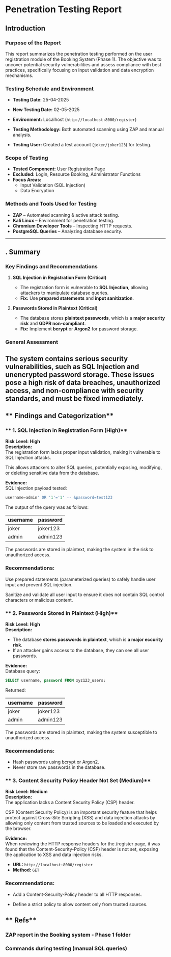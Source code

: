 # **Penetration Testing Report**

## **Introduction**

### **Purpose of the Report**
This report summarizes the penetration testing performed on the user registration module of the Booking System (Phase 1). 
The objective was to uncover potential security vulnerabilities and assess compliance with best practices, specifically focusing on input validation and data encryption mechanisms.

### **Testing Schedule and Environment**
- **Testing Date:** 25-04-2025
- **New Testing Date:** 02-05-2025

- **Environment:** Localhost (`http://localhost:8000/register`)
- **Testing Methodology:**  Both automated scanning using ZAP and manual analysis.
- **Testing User:** Created a test account (`joker/joker123`) for testing.

### **Scope of Testing**
- **Tested Component:** User Registration Page
- **Excluded:** Login, Resource Booking, Administrator Functions 
- **Focus Areas:**
  - Input Validation (SQL Injection)
  - Data Encryption 

### **Methods and Tools Used for Testing**
- **ZAP** – Automated scanning & active attack testing.
- **Kali Linux** – Environment for penetration testing.
- **Chromium Developer Tools** – Inspecting HTTP requests.
- **PostgreSQL Queries** – Analyzing database security.

---

## **. Summary**

### **Key Findings and Recommendations**
1. **SQL Injection in Registration Form (Critical)**  
   - The registration form is vulnerable to **SQL Injection**, allowing attackers to manipulate database queries.  
   - **Fix:** Use **prepared statements** and **input sanitization**.

2. **Passwords Stored in Plaintext (Critical)**  
   - The database stores **plaintext passwords**, which is a **major security risk** and **GDPR non-compliant**.  
   - **Fix:** Implement **bcrypt** or **Argon2**  for password storage.

### **General Assessment**
The system contains serious security vulnerabilities, such as SQL Injection and unencrypted password storage.
These issues pose a high risk of data breaches, unauthorized access, and non-compliance with security standards, and must be fixed immediately.
---

## ** Findings and Categorization**

### ** 1. SQL Injection in Registration Form (High)**
**Risk Level:**  **High**  
**Description:**  
The registration form lacks proper input validation, making it vulnerable to SQL Injection attacks.

This allows attackers to alter SQL queries, potentially exposing, modifying, or deleting sensitive data from the database.

**Evidence:**  
SQL Injection payload tested:  
```sql
username=admin' OR '1'='1' -- &password=test123
```

The output of the query was as follows:

| username | password  |
|----------|-----------|
| joker    | joker123  |
| admin    | admin123  |

The passwords are stored in plaintext, making the system in the risk to unauthorized access.

### Recommendations:
Use prepared statements (parameterized queries) to safely handle user input and prevent SQL injection.

Sanitize and validate all user input to ensure it does not contain SQL control characters or malicious content.

### ** 2. Passwords Stored in Plaintext (High)**
**Risk Level:**  **High**  
**Description:**  
- The database **stores passwords in plaintext**, which is **a major eccurity risk**.
- If an attacker gains access to the database, they can see all user passwords.

**Evidence:**  
Database query:  
```sql
SELECT username, password FROM xyz123_users;
```

Returned:

| username | password  |
|----------|-----------|
| joker    | joker123  |
| admin    | admin123  |

The passwords are stored in plaintext, making the system susceptible to unauthorized access.

### Recommendations:
- Hash passwords using bcrypt or Argon2.
- Never store raw passwords in the database.

### ** 3. Content Security Policy Header Not Set (Medium)**  
**Risk Level:**  **Medium**  
**Description:**  
The application lacks a Content Security Policy (CSP) header.

CSP (Content Security Policy) is an important security feature that helps protect against Cross-Site Scripting (XSS) and data injection attacks by allowing only content from trusted sources to be loaded and executed by the browser.

**Evidence:**  
When reviewing the HTTP response headers for the /register page, it was found that the Content-Security-Policy (CSP) header is not set, exposing the application to XSS and data injection risks.
- **URL:** `http://localhost:8000/register`
- **Method:** `GET`

### **Recommendations:**
-  Add a Content-Security-Policy header to all HTTP responses.

-  Define a strict policy to allow content only from trusted sources.

## ** Refs**

### **ZAP report in the Booking system - Phase 1 folder**

### **Commands during testing (manual SQL queries)**
